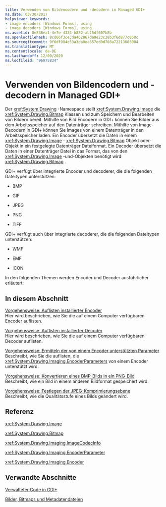 ```yaml
---
title: Verwenden von Bildencodern und -decodern in Managed GDI+
ms.date: 03/30/2017
helpviewer_keywords:
- image encoders [Windows Forms], using
- image decoders [Windows Forms], using
ms.assetid: 0e838ea1-4e7e-4334-b882-ab25df607b8b
ms.openlocfilehash: 8cd66f3ce3da462867da9e23c38b3f6d877c058c
ms.sourcegitcommit: 9f6df084c53a3da0ea657ed0d708a72213683084
ms.translationtype: MT
ms.contentlocale: de-DE
ms.lasthandoff: 12/09/2020
ms.locfileid: "96975834"
---
```

# <a name="using-image-encoders-and-decoders-in-managed-gdi"></a>Verwenden von Bildencodern und -decodern in Managed GDI+
Der <xref:System.Drawing> -Namespace stellt <xref:System.Drawing.Image> die <xref:System.Drawing.Bitmap> Klassen und zum Speichern und Bearbeiten von Bildern bereit. Mithilfe von Bild Encodern in GDI+ können Sie Bilder aus dem Arbeitsspeicher auf den Datenträger schreiben. Mithilfe von Image-Decodern in GDI+ können Sie Images von einem Datenträger in den Arbeitsspeicher laden. Ein Encoder übersetzt die Daten in einem <xref:System.Drawing.Image> - <xref:System.Drawing.Bitmap> Objekt oder-Objekt in ein festgelegte Datenträger Dateiformat. Ein Decoder übersetzt die Daten in einer Datenträger Datei in das Format, das von den <xref:System.Drawing.Image> -und-Objekten benötigt wird <xref:System.Drawing.Bitmap> .  
  
 GDI+ verfügt über integrierte Encoder und decoderer, die die folgenden Dateitypen unterstützen:  
  
- BMP  
  
- GIF  
  
- JPEG  
  
- PNG  
  
- TIFF  
  
 GDI+ verfügt auch über integrierte decoderer, die die folgenden Dateitypen unterstützen:  
  
- WMF  
  
- EMF  
  
- ICON  
  
 In den folgenden Themen werden Encoder und Decoder ausführlicher erläutert:  
  
## <a name="in-this-section"></a>In diesem Abschnitt  
 [Vorgehensweise: Auflisten installierter Encoder](how-to-list-installed-encoders.md)  
 Hier wird beschrieben, wie Sie die auf einem Computer verfügbaren Encoder auflisten.  
  
 [Vorgehensweise: Auflisten installierter Decoder](how-to-list-installed-decoders.md)  
 Hier wird beschrieben, wie Sie die auf einem Computer verfügbaren Decoder auflisten.  
  
 [Vorgehensweise: Ermitteln der von einem Encoder unterstützten Parameter](how-to-determine-the-parameters-supported-by-an-encoder.md)  
 Beschreibt, wie Sie die auflisten, die <xref:System.Drawing.Imaging.EncoderParameters> von einem Encoder unterstützt wird.  
  
 [Vorgehensweise: Konvertieren eines BMP-Bilds in ein PNG-Bild](how-to-convert-a-bmp-image-to-a-png-image.md)  
 Beschreibt, wie ein Bild in einem anderen Bildformat gespeichert wird.  
  
 [Vorgehensweise: Festlegen der JPEG-Komprimierungsebene](how-to-set-jpeg-compression-level.md)  
 Beschreibt, wie die Qualitätsstufe eines Bilds geändert wird.  
  
## <a name="reference"></a>Referenz  
 <xref:System.Drawing.Image>  
  
 <xref:System.Drawing.Bitmap>  
  
 <xref:System.Drawing.Imaging.ImageCodecInfo>  
  
 <xref:System.Drawing.Imaging.EncoderParameter>  
  
 <xref:System.Drawing.Imaging.Encoder>  
  
## <a name="related-sections"></a>Verwandte Abschnitte  
 [Verwalteter Code in GDI+](about-gdi-managed-code.md)  
  
 [Bilder, Bitmaps und Metadatendateien](images-bitmaps-and-metafiles.md)
